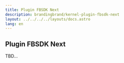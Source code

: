 ```yaml
---
title: Plugin FBSDK Next
description: brandingbrand/kernel-plugin-fbsdk-next
layout: ../../../../layouts/docs.astro
lang: en
---
```


## Plugin FBSDK Next

TBD...
